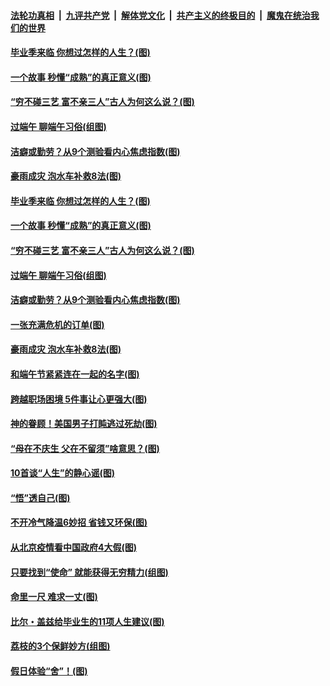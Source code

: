 ####  [法轮功真相](../../../../basic/blob/master/README.md?t=06252302) &nbsp;|&nbsp; [九评共产党](../../../../9ping.md/blob/master/README.md?t=06252302) &nbsp;|&nbsp; [解体党文化](../../../../jtdwh.md/blob/master/README.md?t=06252302)  &nbsp;|&nbsp; [共产主义的终极目的](../../../../gczydzjmd.md/blob/master/README.md?t=06252302) &nbsp;|&nbsp; [魔鬼在统治我们的世界](../../../../mgztzwmdsj.md/blob/master/README.md?t=06252302) 

#### [毕业季来临 你想过怎样的人生？(图)](../pages/p8/937661.md?t=06252302) 

#### [一个故事 秒懂“成熟”的真正意义(图)](../pages/p8/936405.md?t=06252302) 

#### [“穷不碰三艺 富不亲三人”古人为何这么说？(图)](../pages/p8/937602.md?t=06252302) 

#### [过端午 聊端午习俗(组图)](../pages/p8/937246.md?t=06252302) 

#### [洁癖或勤劳？从9个测验看内心焦虑指数(图)](../pages/p8/937558.md?t=06252302) 

#### [豪雨成灾 泡水车补救8法(图)](../pages/p8/937526.md?t=06252302) 

#### [毕业季来临 你想过怎样的人生？(图)](../pages/p8/937661.md?t=06252302) 

#### [一个故事 秒懂“成熟”的真正意义(图)](../pages/p8/936405.md?t=06252302) 

#### [“穷不碰三艺 富不亲三人”古人为何这么说？(图)](../pages/p8/937602.md?t=06252302) 

#### [过端午 聊端午习俗(组图)](../pages/p8/937246.md?t=06252302) 

#### [洁癖或勤劳？从9个测验看内心焦虑指数(图)](../pages/p8/937558.md?t=06252302) 

#### [一张充满危机的订单(图)](../pages/p8/936981.md?t=06252302) 

#### [豪雨成灾 泡水车补救8法(图)](../pages/p8/937526.md?t=06252302) 

#### [和端午节紧紧连在一起的名字(图)](../pages/p8/937448.md?t=06252302) 

#### [跨越职场困境 5件事让心更强大(图)](../pages/p8/937375.md?t=06252302) 

#### [神的眷顾！美国男子打盹逃过死劫(图)](../pages/p8/936985.md?t=06252302) 

#### [“母在不庆生 父在不留须”啥意思？(图)](../pages/p8/937234.md?t=06252302) 

#### [10首谈“人生”的静心谣(图)](../pages/p8/936965.md?t=06252302) 

#### [“悟”透自己(图)](../pages/p8/936972.md?t=06252302) 

#### [不开冷气降温6妙招 省钱又环保(图)](../pages/p8/937329.md?t=06252302) 

#### [从北京疫情看中国政府4大假(图)](../pages/p8/937196.md?t=06252302) 

#### [只要找到“使命” 就能获得无穷精力(组图)](../pages/p8/937159.md?t=06252302) 

#### [命里一尺 难求一丈(图)](../pages/p8/936782.md?t=06252302) 

#### [比尔・盖兹给毕业生的11项人生建议(图)](../pages/p8/936231.md?t=06252302) 

#### [荔枝的3个保鲜妙方(组图)](../pages/p8/936950.md?t=06252302) 

#### [假日体验“舍”！(图)](../pages/p8/937183.md?t=06252302) 

